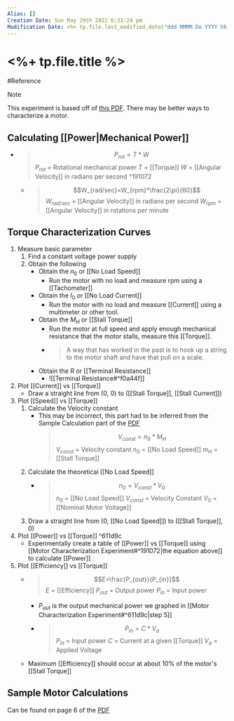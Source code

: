 ```yaml
---
Alias: []
Creation Date: Sun May 29th 2022 6:31:24 pm 
Modification Date: <%+ tp.file.last_modified_date("ddd MMMM Do YYYY hh:mm:ss a") %>
---
```

# <%+ tp.file.title %>
#Reference 

> [!Note] 
> This experiment is based off of [this PDF](https://pages.mtu.edu/~wjendres/ProductRealization1Course/DC_Motor_Calculations.pdf). There may be better ways to characterize a motor.

## Calculating [[Power|Mechanical Power]]
- > $$P_{rot}=T*W$$
   > $P_{rot}$ = Rotational mechanical power
   > $T$ = [[Torque]]
   > $W$ = [[Angular Velocity]] in radians per second ^191072
	- > $$W_{rad/sec}=W_{rpm}*\frac{2\pi}{60}$$
	   > $W_{rad/sec}$ = [[Angular Velocity]] in radians per second
	   > $W_{rpm}$ = [[Angular Velocity]] in rotations per minute

## Torque Characterization Curves
1. Measure basic parameter
	1. Find a constant voltage power supply
	2. Obtain the following
		- Obtain the $n_{0}$ or [[No Load Speed]]
			- Run the motor with no load and measure rpm using a [[Tachometer]]
		- Obtain the $I_{0}$ or [[No Load Current]]
			- Run the motor with no load and measure [[Current]] using a multimeter or other tool.
		- Obtain the $M_{H}$  or [[Stall Torque]]
			- Run the motor at full speed and apply enough mechanical resistance that the motor stalls, measure this [[Torque]].
			- > A way that has worked in the past is to hook up a string to the motor shaft and have that pull on a scale.
		- Obtain the $R$ or [[Terminal Resistance]]
			- ![[Terminal Resistance#^f0a44f]]
2. Plot [[Current]] vs [[Torque]]
	- Draw a straight line from (0, 0) to ([[Stall Torque]], [[Stall Current]])
3. Plot [[Speed]] vs [[Torque]]
	1. Calculate the Velocity constant
		- This may be incorrect, this part had to be inferred from the Sample Calculation part of the [PDF](https://pages.mtu.edu/~wjendres/ProductRealization1Course/DC_Motor_Calculations.pdf)
		  > $$V_{const}=n_{0}*M_{H}$$
		  > $V_{const}$ = Velocity constant
		  > $n_{0}$ = [[No Load Speed]]
		  > $m_{H}$ = [[Stall Torque]]
	2. Calculate the theoretical [[No Load Speed]]
		- > $$n_{0}=V_{const}*V_{0}$$
		  > $n_{0}$ = [[No Load Speed]]
		  > $V_{const}$ = Velocity Constant
		  > $V_{0}$ = [[Nominal Motor Voltage]]
	3. Draw a straight line from (0, [[No Load Speed]]) to ([[Stall Torque]], 0)
4. Plot [[Power]] vs [[Torque]] ^611d9c
	- Experimentally create a table of [[Power]] vs [[Torque]] using [[Motor Characterization Experiment#^191072|the equation above]] to calculate [[Power]]
5. Plot [[Efficiency]] vs [[Torque]]
	- > $$E=\frac{P_{out}}{P_{in}}$$
	  > $E$ = [[Efficiency]]
	  > $P_{out}$ = Output power
	  > $P_{in}$ = Input power
		- $P_{out}$ is the output mechanical power we graphed in [[Motor Characterization Experiment#^611d9c|step 5]]
		- > $$P_{in}=C*V_{a}$$
		  > $P_{in}$ = Input power
		  > $C$ = Current at a given [[Torque]]
		  > $V_{a}$ = Applied Voltage
	- Maximum [[Efficiency]] should occur at about 10% of the motor's [[Stall Torque]]

## Sample Motor Calculations
Can be found on page 6 of the [PDF](https://pages.mtu.edu/~wjendres/ProductRealization1Course/DC_Motor_Calculations.pdf)